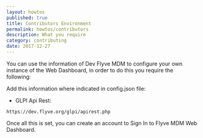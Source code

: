 ```yaml
---
layout: howtos
published: true
title: Contributors Environment
permalink: howtos/contributors
description: What you require
category: contributing
date: 2017-12-27
---
```

You can use the information of Dev Flyve MDM to configure your own instance of the Web Dashboard, in order to do this you require the following:

Add this information where indicated in config.json file:

* GLPI Api Rest:

```https://dev.flyve.org/glpi/apirest.php```

Once all this is set, you can create an account to Sign In to Flyve MDM Web Dashboard.
